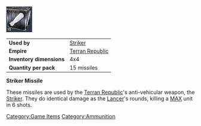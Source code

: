 ![](../images/Strikermissle.jpg "Strikermissle.jpg")

|                          |                                       |
| ------------------------ | ------------------------------------- |
| **Used by**              | [Striker](../weapons/Striker.md)                 |
| **Empire**               | [Terran Republic](../etc/Terran_Republic.md) |
| **Inventory dimensions** | 4x4                                   |
| **Quantity per pack**    | 15 missiles                           |

**Striker Missile**

These missiles are used by the [Terran
Republic](../etc/Terran_Republic.md)'s anti-vehicular weapon, the
[Striker](../weapons/Striker.md). They do identical damage as the
[Lancer](../weapons/Lancer.md)'s rounds, killing a [MAX](../items/Mechanized_Assault_Exo-Suit.md)
unit in 6 shots.

[Category:Game Items](Category:Game_Items.md)
[Category:Ammunition](Category:Ammunition.md)
